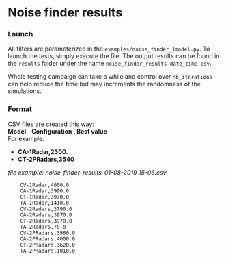 # Noise finder results

### Launch
All filters are parameterized in the `examples/noise_finder_1model.py`. To
launch the tests, simply execute the file. The output results can be found
in the `results` folder under the name `noise_finder_results-date_time.csv`.

Whole testing campaign can take a while and control over `nb_iterations`
can help reduce the time but may increments the randomness of the
simulations.

### Format
CSV files are created this way:  
**Model - Configuration , Best value**  
For example:
* **CA-1Radar,2300.**
* **CT-2PRadars,3540**

*file example: noise_finder_results-01-08-2019_15-06.csv*
```csv
    CV-1Radar,4000.0
    CA-1Radar,3990.0
    CT-1Radar,3970.0
    TA-1Radar,1410.0
    CV-2Radars,3790.0
    CA-2Radars,3970.0
    CT-2Radars,3970.0
    TA-2Radars,70.0
    CV-2PRadars,3960.0
    CA-2PRadars,4000.0
    CT-2PRadars,3620.0
    TA-2PRadars,1010.0
```
